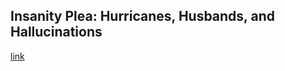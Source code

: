 ## Insanity Plea: Hurricanes, Husbands, and Hallucinations

[link](https://www.psychologytoday.com/intl/blog/shadow-boxing/202102/insanity-plea-hurricanes-husbands-and-hallucinations)
